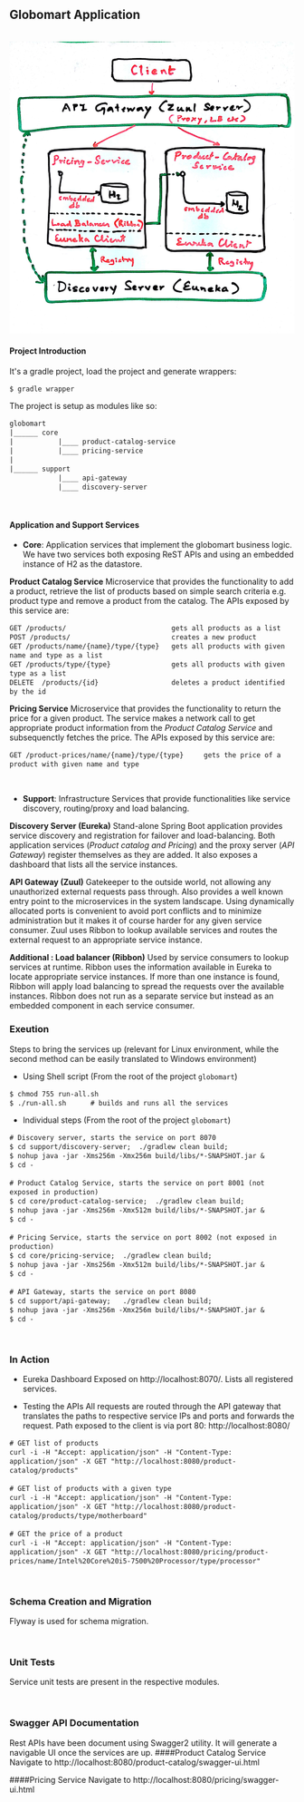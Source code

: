 ## Globomart Application
&nbsp;
&nbsp;
!["Architecture"](architecture.jpg "Architecture")

#### Project Introduction
It's a gradle project, load the project and generate wrappers:
~~~
$ gradle wrapper
~~~
The project is setup as modules like so:
~~~
globomart
|______ core
|           |____ product-catalog-service
|           |____ pricing-service
|
|______ support
            |____ api-gateway
            |____ discovery-server

~~~

&nbsp;
#### Application and Support Services
 - **Core**: Application services that implement the globomart business logic. We have two services both exposing ReST APIs and using an embedded instance of H2 as the datastore.
 
**Product Catalog Service**
Microservice that provides the functionality to add a product, retrieve the list of products based on simple search criteria e.g. product type and remove a product from the catalog.
The APIs exposed by this service are:
~~~
GET	/products/							gets all products as a list
POST /products/							creates a new product
GET /products/name/{name}/type/{type}	gets all products with given name and type as a list 
GET	/products/type/{type}				gets all products with given type as a list
DELETE	/products/{id}					deletes a product identified by the id
~~~
**Pricing Service**
Microservice that provides the functionality to return the price for a given product. The service makes a network call to get appropriate product information from the *Product Catalog Service* and subsequenctly fetches the price. The APIs exposed by this service are:
~~~
GET	/product-prices/name/{name}/type/{type}		gets the price of a product with given name and type
~~~
&nbsp;

- **Support**: Infrastructure Services that provide functionalities like service discovery, routing/proxy and load balancing.

**Discovery Server (Eureka)**
Stand-alone Spring Boot application provides service discovery and registration for failover and load-balancing. Both application services (*Product catalog and Pricing*) and the proxy server (*API Gateway*) register themselves as they are added. It also exposes a dashboard that lists all the service instances.
 
**API Gateway (Zuul)**
Gatekeeper to the outside world, not allowing any unauthorized external requests pass through. Also provides a well known entry point to the microservices in the system landscape. Using dynamically allocated ports is convenient to avoid port conflicts and to minimize administration but it makes it of course harder for any given service consumer. Zuul uses Ribbon to lookup available services and routes the external request to an appropriate service instance.

**Additional : Load balancer (Ribbon)**
Used by service consumers to lookup services at runtime. Ribbon uses the information available in Eureka to locate appropriate service instances. If more than one instance is found, Ribbon will apply load balancing to spread the requests over the available instances. Ribbon does not run as a separate service but instead as an embedded component in each service consumer.
&nbsp;
### Exeution
Steps to bring the services up (relevant for Linux environment, while the second method can be easily translated to Windows environment)

- Using Shell script (From the root of the project `globomart`)
~~~
$ chmod 755 run-all.sh
$ ./run-all.sh		# builds and runs all the services
~~~

- Individual steps (From the root of the project `globomart`)
~~~
# Discovery server, starts the service on port 8070
$ cd support/discovery-server;	./gradlew clean build;
$ nohup java -jar -Xms256m -Xmx256m build/libs/*-SNAPSHOT.jar &
$ cd -

# Product Catalog Service, starts the service on port 8001 (not exposed in production)
$ cd core/product-catalog-service;	./gradlew clean build;
$ nohup java -jar -Xms256m -Xmx512m build/libs/*-SNAPSHOT.jar &
$ cd -

# Pricing Service, starts the service on port 8002 (not exposed in production)
$ cd core/pricing-service;	./gradlew clean build;
$ nohup java -jar -Xms256m -Xmx512m build/libs/*-SNAPSHOT.jar &
$ cd -

# API Gateway, starts the service on port 8080
$ cd support/api-gateway;	./gradlew clean build;
$ nohup java -jar -Xms256m -Xmx256m build/libs/*-SNAPSHOT.jar &
$ cd -

~~~

&nbsp;
### In Action
- Eureka Dashboard
Exposed on http://localhost:8070/. Lists all registered services.

- Testing the APIs
All requests are routed through the API gateway that translates the paths to respective service IPs and ports and forwards the request.
Path exposed to the client is via port 80: http://localhost:8080/
~~~
# GET list of products
curl -i -H "Accept: application/json" -H "Content-Type: application/json" -X GET "http://localhost:8080/product-catalog/products"

# GET list of products with a given type
curl -i -H "Accept: application/json" -H "Content-Type: application/json" -X GET "http://localhost:8080/product-catalog/products/type/motherboard"

# GET the price of a product
curl -i -H "Accept: application/json" -H "Content-Type: application/json" -X GET "http://localhost:8080/pricing/product-prices/name/Intel%20Core%20i5-7500%20Processor/type/processor"

~~~

&nbsp;
### Schema Creation and Migration
Flyway is used for schema migration.

&nbsp;
### Unit Tests
Service unit tests are present in the respective modules.

&nbsp;
### Swagger API Documentation
Rest APIs have been document using Swagger2 utility. It will generate a navigable UI once the services are up.
####Product Catalog Service
Navigate to http://localhost:8080/product-catalog/swagger-ui.html

####Pricing Service
Navigate to http://localhost:8080/pricing/swagger-ui.html
